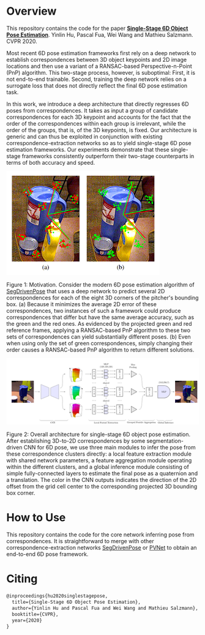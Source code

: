 
# Overview

This repository contains the code for the paper [**Single-Stage 6D Object Pose Estimation**](https://arxiv.org/abs/1911.08324). Yinlin Hu, Pascal Fua, Wei Wang and Mathieu Salzmann. CVPR 2020.

Most recent 6D pose estimation frameworks first rely on a deep network to establish correspondences between 3D object keypoints and 2D image locations and then use a variant of a RANSAC-based Perspective-n-Point (PnP) algorithm. This two-stage process, however, is suboptimal: First,  it is not end-to-end trainable. Second, training the deep network relies on a surrogate loss that does not directly reflect the final 6D pose estimation task.

In this work, we introduce a deep architecture that directly regresses 6D poses from correspondences. It takes as input a group of candidate correspondences for each 3D keypoint and accounts for the fact that the order of the correspondences within each group is irrelevant, while the order of the groups, that is, of the 3D keypoints, is fixed. Our architecture is generic and can thus be exploited in conjunction with existing correspondence-extraction networks so as to yield single-stage 6D pose estimation frameworks. Our experiments demonstrate that these single-stage frameworks consistently outperform their two-stage counterparts in terms of both accuracy and speed.

![](./images/moti.png)

Figure 1: Motivation. Consider the modern 6D pose estimation algorithm of [SegDrivenPose](https://arxiv.org/abs/1812.02541) that uses a deep network to predict several 2D correspondences for each of the eight 3D corners of the pitcher's bounding box. (a) Because it minimizes the average 2D error of these correspondences, two instances of such a framework could produce correspondences that differ but have the same average accuracy, such as the green and the red ones. As evidenced by the projected green and red reference frames, applying a RANSAC-based PnP algorithm to these two sets of correspondences can yield substantially different poses. (b) Even when using only the set of green correspondences, simply changing their order causes a RANSAC-based PnP algorithm to return different solutions.

![](./images/arch.png)

Figure 2: Overall architecture for single-stage 6D object pose estimation. After establishing 3D-to-2D correspondences by some segmentation-driven CNN for 6D pose, we use three main modules to infer the pose from these correspondence clusters directly: a local feature extraction module with shared network parameters, a feature aggregation module operating within the different clusters, and a global inference module consisting of simple fully-connected layers to estimate the final pose as a quaternion and a translation. The color in the CNN outputs indicates the direction of the 2D offset from the grid cell center to the corresponding projected 3D bounding box corner.

# How to Use

This repository contains the code for the core network inferring pose from correspondences. It is straightforward to merge with other correspondence-extraction networks [SegDrivenPose](https://github.com/cvlab-epfl/segmentation-driven-pose) or [PVNet](https://github.com/zju3dv/clean-pvnet) to obtain an end-to-end 6D pose framework.

# Citing

```
@inproceedings{hu2020singlestagepose,
  title={Single-Stage 6D Object Pose Estimation},
  author={Yinlin Hu and Pascal Fua and Wei Wang and Mathieu Salzmann},
  booktitle={CVPR},
  year={2020}
}
```
